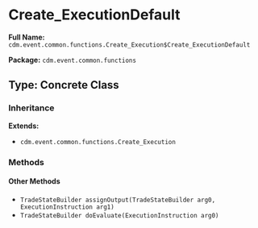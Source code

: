 # Create_ExecutionDefault

**Full Name:** `cdm.event.common.functions.Create_Execution$Create_ExecutionDefault`

**Package:** `cdm.event.common.functions`

## Type: Concrete Class

### Inheritance

**Extends:**
- `cdm.event.common.functions.Create_Execution`

### Methods

#### Other Methods

- `TradeStateBuilder assignOutput(TradeStateBuilder arg0, ExecutionInstruction arg1)`
- `TradeStateBuilder doEvaluate(ExecutionInstruction arg0)`

